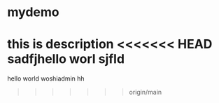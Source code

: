 # mydemo
this is description
<<<<<<< HEAD
sadfjhello worl
sjfld
=======
hello world
woshiadmin
hh
>>>>>>> origin/main
